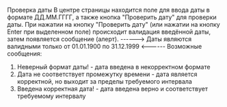 Проверка даты
В центре страницы находится поле для ввода даты в формате ДД.ММ.ГГГГ, а также кнопка "Проверить дату" для проверки даты.
При нажатии на кнопку "Проверить дату" (или нажатии на кнопку Enter при выделенном поле) происходит валидация введённой даты, затем появляется сообщение (алерт).
------> Даты являются валидными только от 01.01.1900 по 31.12.1999 <------
Возможные сообщения:
1. Неверный формат даты! - дата введена в некорректном формате
2. Дата не соответствует промежутку времени - дата является корректной, но выходит за пределы требуемого интервала
3. Введена корректная дата! - дата введена верно и соответствует требуемому интервалу